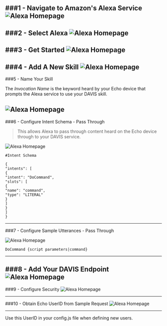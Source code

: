 
###1 - Navigate to Amazon's Alexa Service
![Alexa Homepage](https://s3.amazonaws.com/davis-project/docs/alex-token-1.png)
---
###2 - Select Alexa
![Alexa Homepage](https://s3.amazonaws.com/davis-project/docs/alex-token-2.png)
---
###3 - Get Started
![Alexa Homepage](https://s3.amazonaws.com/davis-project/docs/alex-token-3.png)
---
###4 - Add A New Skill
![Alexa Homepage](https://s3.amazonaws.com/davis-project/docs/alex-token-4.png)
---
###5 - Name Your Skill

The *Invocation Name* is the keyword heard by your Echo device that prompts the Alexa service to use your DAVIS skill.

![Alexa Homepage](https://s3.amazonaws.com/davis-project/docs/alex-token-5.png)
---
###6 - Configure Intent Schema - Pass Through

> This allows Alexa to pass through content heard on the Echo device through to your DAVIS service.

![Alexa Homepage](https://s3.amazonaws.com/davis-project/docs/alex-token-6-2.png)

````
#Intent Schema

{
"intents": [
{
"intent": "DoCommand",
"slots": [
{
"name": "command",
"type": "LITERAL"
}
]
}
]
}
````
---
###7 - Configure Sample Utterances - Pass Through

![Alexa Homepage](https://s3.amazonaws.com/davis-project/docs/alex-token-7.png)

````
DoCommand {script parameters|command}
````
---
###8 - Add Your DAVIS Endpoint 
![Alexa Homepage](https://s3.amazonaws.com/davis-project/docs/alex-token-8.png)
---
###9 - Configure Security
![Alexa Homepage](https://s3.amazonaws.com/davis-project/docs/alex-token-9.png)

---
###10 - Obtain Echo UserID from Sample Request
![Alexa Homepage](https://s3.amazonaws.com/davis-project/docs/alex-token-10.png)

---

Use this UserID in your config.js file when defining new users.
